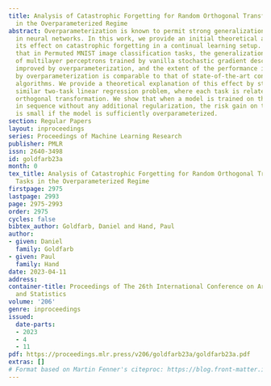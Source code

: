 ```yaml
---
title: Analysis of Catastrophic Forgetting for Random Orthogonal Transformation Tasks
  in the Overparameterized Regime
abstract: Overparameterization is known to permit strong generalization performance
  in neural networks. In this work, we provide an initial theoretical analysis of
  its effect on catastrophic forgetting in a continual learning setup. We show experimentally
  that in Permuted MNIST image classification tasks, the generalization performance
  of multilayer perceptrons trained by vanilla stochastic gradient descent can be
  improved by overparameterization, and the extent of the performance increase achieved
  by overparameterization is comparable to that of state-of-the-art continual learning
  algorithms. We provide a theoretical explanation of this effect by studying a qualitatively
  similar two-task linear regression problem, where each task is related by a random
  orthogonal transformation. We show that when a model is trained on the two tasks
  in sequence without any additional regularization, the risk gain on the first task
  is small if the model is sufficiently overparameterized.
section: Regular Papers
layout: inproceedings
series: Proceedings of Machine Learning Research
publisher: PMLR
issn: 2640-3498
id: goldfarb23a
month: 0
tex_title: Analysis of Catastrophic Forgetting for Random Orthogonal Transformation
  Tasks in the Overparameterized Regime
firstpage: 2975
lastpage: 2993
page: 2975-2993
order: 2975
cycles: false
bibtex_author: Goldfarb, Daniel and Hand, Paul
author:
- given: Daniel
  family: Goldfarb
- given: Paul
  family: Hand
date: 2023-04-11
address:
container-title: Proceedings of The 26th International Conference on Artificial Intelligence
  and Statistics
volume: '206'
genre: inproceedings
issued:
  date-parts:
  - 2023
  - 4
  - 11
pdf: https://proceedings.mlr.press/v206/goldfarb23a/goldfarb23a.pdf
extras: []
# Format based on Martin Fenner's citeproc: https://blog.front-matter.io/posts/citeproc-yaml-for-bibliographies/
---
```


